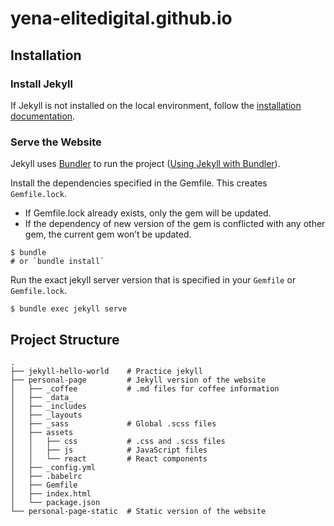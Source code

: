 # yena-elitedigital.github.io

## Installation

### Install Jekyll

If Jekyll is not installed on the local environment, follow the [installation documentation](https://jekyllrb.com/docs/installation/).

### Serve the Website

Jekyll uses [Bundler](https://bundler.io/) to run the project ([Using Jekyll with Bundler](https://jekyllrb.com/tutorials/using-jekyll-with-bundler/)).

Install the dependencies specified in the Gemfile. This creates `Gemfile.lock`.
- If Gemfile.lock already exists, only the gem will be updated.
- If the dependency of new version of the gem is conflicted with any other gem, the current gem won’t be updated.

```console
$ bundle
# or `bundle install`
```

Run the exact jekyll server version that is specified in your `Gemfile` or `Gemfile.lock`.

```console
$ bundle exec jekyll serve
```

## Project Structure

```
.
├── jekyll-hello-world    # Practice jekyll
├── personal-page         # Jekyll version of the website
│   ├── _coffee           # .md files for coffee information
│   ├── _data_
│   ├── _includes
│   ├── _layouts
│   ├── _sass             # Global .scss files
│   ├── assets
│   │   ├── css           # .css and .scss files
│   │   ├── js            # JavaScript files
│   │   └── react         # React components
│   ├── _config.yml
│   ├── .babelrc
│   ├── Gemfile
│   ├── index.html
│   └── package.json
└── personal-page-static  # Static version of the website
```

